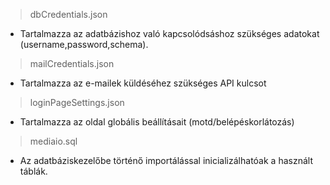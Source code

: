> dbCredentials.json

 - Tartalmazza az adatbázishoz való kapcsolódsáshoz szükséges adatokat (username,password,schema).

> mailCredentials.json

 - Tartalmazza az e-mailek küldéséhez szükséges API kulcsot


> loginPageSettings.json

 - Tartalmazza az oldal globális beállításait (motd/belépéskorlátozás)

> mediaio.sql
 - Az adatbáziskezelőbe történő importálással inicializálhatóak a használt táblák.


